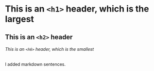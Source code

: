 # This is an `<h1>` header, which is the largest

## This is an `<h2>` header

###### This is an `<h6>` header, which is the smallest

I added markdown sentences.
